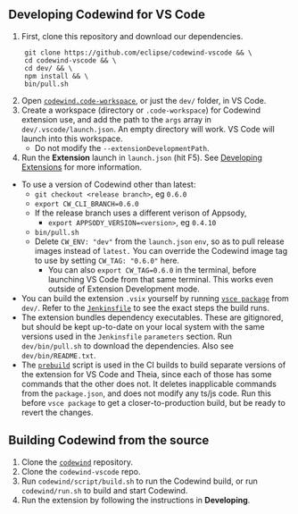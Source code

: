 ## Developing Codewind for VS Code
1. First, clone this repository and download our dependencies.
```
    git clone https://github.com/eclipse/codewind-vscode && \
    cd codewind-vscode && \
    cd dev/ && \
    npm install && \
    bin/pull.sh
```
2. Open [`codewind.code-workspace`](https://github.com/eclipse/codewind-vscode/blob/master/codewind.code-workspace), or just the `dev/` folder, in VS Code.
3. Create a workspace (directory or `.code-workspace`) for Codewind extension use, and add the path to the `args` array in `dev/.vscode/launch.json`. An empty directory will work. VS Code will launch into this workspace.
    - Do not modify the `--extensionDevelopmentPath`.
4. Run the **Extension** launch in `launch.json` (hit F5). See [Developing Extensions](https://code.visualstudio.com/docs/extensions/developing-extensions) for more information.
- To use a version of Codewind other than latest:
    - `git checkout <release branch>`, eg `0.6.0`
    - `export CW_CLI_BRANCH=0.6.0`
    - If the release branch uses a different verison of Appsody,
        - `export APPSODY_VERSION=<version>`, eg `0.4.10`
    - `bin/pull.sh`
    - Delete `CW_ENV: "dev"` from the `launch.json` `env`, so as to pull release images instead of `latest.` You can override the Codewind image tag to use by setting `CW_TAG: "0.6.0"` here.
        - You can also `export CW_TAG=0.6.0` in the terminal, before launching VS Code from that same terminal. This works even outside of Extension Development mode.
- You can build the extension `.vsix` yourself by running [`vsce package`](https://code.visualstudio.com/api/working-with-extensions/publishing-extension#packaging-extensions) from `dev/`. Refer to the [`Jenkinsfile`](https://github.com/eclipse/codewind-vscode/blob/master/Jenkinsfile) to see the exact steps the build runs.
- The extension bundles dependency executables. These are gitignored, but should be kept up-to-date on your local system with the same versions used in the `Jenkinsfile` `parameters` section. Run `dev/bin/pull.sh` to download the dependencies. Also see `dev/bin/README.txt`.
- The [`prebuild`](https://github.com/eclipse/codewind-vscode/blob/master/dev/prebuild.js) script is used in the CI builds to build separate versions of the extension for VS Code and Theia, since each of those has some commands that the other does not. It deletes inapplicable commands from the `package.json`, and does not modify any ts/js code. Run this before `vsce package` to get a closer-to-production build, but be ready to revert the changes.

## Building Codewind from the source
1. Clone the [`codewind`](https://github.com/eclipse/codewind) repository.
2. Clone the `codewind-vscode` repo.
3. Run `codewind/script/build.sh` to run the Codewind build, or run `codewind/run.sh` to build and start Codewind.
4. Run the extension by following the instructions in **Developing**.
